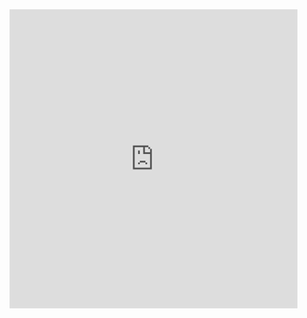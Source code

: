 <iframe
    id="igraph"
    scrolling="no"
    style="border:none;"
    seamless="seamless"
    src="https://github.com/nyadav/seointeract/uspopscatter.html"
    height="525"
    width="100%">
 </iframe>
